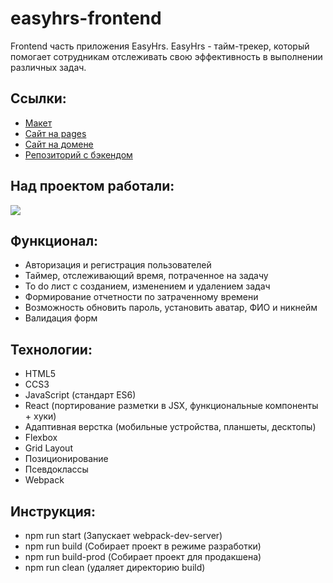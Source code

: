 # easyhrs-frontend

Frontend часть приложения EasyHrs.
EasyHrs - тайм-трекер, который помогает сотрудникам отслеживать свою эффективность в выполнении различных задач.

## Ссылки:

- [Макет](https://www.figma.com/file/fYn92Oib2vwafrCazpfOQH/%D1%83%D1%87%D0%B5%D1%82-%D1%80%D0%B0%D0%B1%D0%BE%D1%87%D0%B5%D0%B3%D0%BE-%D0%B2%D1%80%D0%B5%D0%BC%D0%B5%D0%BD%D0%B8?type=design&node-id=380-118626&t=qI3afnPemfcn1hCz-0)
- [Сайт на pages](https://time-tracking-practicum.github.io/easyhrs-frontend/)
- [Cайт на домене](https://easyhrs.hopto.org/)
- [Репозиторий с бэкендом](https://github.com/time-tracking-practicum/EasyHrs_backend)

## Над проектом работали:

<a href="https://github.com/time-tracking-practicum/easyhrs-frontend/graphs/contributors">
  <img src="https://contrib.rocks/image?repo=time-tracking-practicum/easyhrs-frontend&max=7" />
</a>

## Функционал:

- Авторизация и регистрация пользователей
- Таймер, отслеживающий время, потраченное на задачу
- To do лист с созданием, изменением и удалением задач
- Формирование отчетности по затраченному времени
- Возможность обновить пароль, установить аватар, ФИО и никнейм
- Валидация форм

## Технологии:

- HTML5
- CCS3
- JavaScript (стандарт ES6)
- React (портирование разметки в JSX, функциональные компоненты + хуки)
- Адаптивная верстка (мобильные устройства, планшеты, десктопы)
- Flexbox
- Grid Layout
- Позиционирование
- Псевдоклассы
- Webpack

## Инструкция:

- npm run start (Запускает webpack-dev-server)
- npm run build (Собирает проект в режиме разработки)
- npm run build-prod (Собирает проект для продакшена)
- npm run clean (удаляет директорию build)
